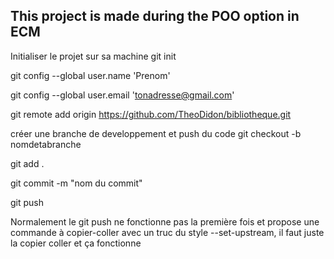 ## This project is made during the POO option in ECM

Initialiser le projet sur sa machine
git init

git config --global user.name 'Prenom'

git config --global user.email 'tonadresse@gmail.com'

git remote add origin https://github.com/TheoDidon/bibliotheque.git

créer une branche de developpement et push du code
git checkout -b nomdetabranche

git add .

git commit -m "nom du commit"

git push

Normalement le git push ne fonctionne pas la première fois et propose une commande à copier-coller avec un truc du style --set-upstream, il faut juste la copier coller et ça fonctionne
